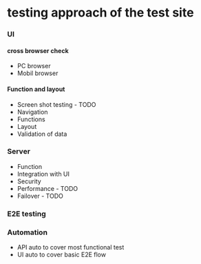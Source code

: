 # testing approach of the test site

### UI
#### cross browser check
- PC browser
- Mobil browser
#### Function and layout
- Screen shot testing - TODO
- Navigation
- Functions
- Layout
- Validation of data

### Server
- Function
- Integration with UI
- Security
- Performance - TODO
- Failover - TODO

### E2E testing

### Automation
- API auto to cover most functional test
- UI auto to cover basic E2E flow